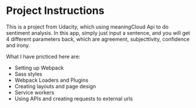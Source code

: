 # Project Instructions

This is a project from Udacity, which using meaningCloud Api to do sentiment analysis.
In this app, simply just input a sentence, and you will get 4 different parameters back, which are agreement, subjecttivity, confidence and irony.

What I have pricticed here are:

- Setting up Webpack
- Sass styles
- Webpack Loaders and Plugins
- Creating layouts and page design
- Service workers
- Using APIs and creating requests to external urls
